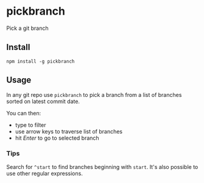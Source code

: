 # pickbranch

Pick a git branch

## Install

`npm install -g pickbranch`

## Usage

In any git repo use `pickbranch` to pick a branch from a list of branches sorted on latest commit date.

You can then:

- type to filter
- use arrow keys to traverse list of branches
- hit _Enter_ to go to selected branch

### Tips

Search for `^start` to find branches beginning with `start`.
It's also possible to use other regular expressions.
